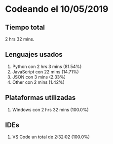 # Codeando el 10/05/2019

## Tiempo total
2 hrs 32 mins.

## Lenguajes usados
1. Python con 2 hrs 3 mins (81.54%)
1. JavaScript con 22 mins (14.71%)
1. JSON con 3 mins (2.33%)
1. Other con 2 mins (1.42%)

## Plataformas utilizadas
1. Windows con 2 hrs 32 mins (100.0%)

## IDEs
1. VS Code un total de 2:32:02 (100.0%)

